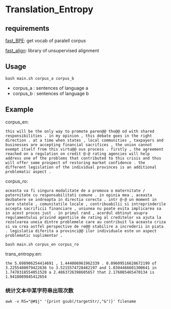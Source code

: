 # Translation_Entropy
## requirements
[fast_BPE](https://github.com/glample/fastBPE): get vocab of paralell corpus

[fast_align](https://github.com/clab/fast_align): library of unsupervised alignment

## Usage
`bash main.sh corpus_a corpus_b`
- corpus_a : sentences of language a
- corpus_b : sentences of language b
## Example
corpus_en:

`this will be the only way to promote paren@@ tho@@ od with shared responsibilities .
in my opinion , this debate goes in the right direction .
at a time when states , local communities , taxpayers and businesses are accepting financial sacrifices , the union cannot exempt itself from this virtu@@ ous process .
firstly , the agreement reached on a regulation on credit @-@ rating agencies will help address one of the problems that contributed to this crisis and thus will offer some prospect of restoring market confidence .
the different legislation of the individual provinces is an additional problematic aspect .`

corpus_ro:

`aceasta va fi singura modalitate de a promova o maternitate / paternitate cu responsabilitati comune .
in opinia mea , aceasta dezbatere se indreapta in directia corecta .
intr @-@ un moment in care statele , comunitatile locale , contribuabilii si intreprinderile accepta sacrificii financiare , uniunea nu poate evita implicarea sa in acest proces just .
in primul rand , acordul obtinut asupra regulamentului privind agentiile de rating al creditelor va ajuta la rezolvarea uneia dintre problemele care au contribuit la aceasta criza si va crea astfel perspective de re@@ stabilire a increderii in piata .
legislatia diferita a provinci@@ ilor individuale este un aspect problematic suplimentar .`

`bash main.sh corpus_en corpus_ro`

trans_entropy.en:

`the 5.698906254414691
, 1.444006961962339
. 0.09609516628672199
of 3.2255480079422636
to 3.5215574728482197
and 1.0304466601300641
in 1.7478318554051528
a 2.4863726398605657
that 2.176085465470134
is 1.9418089845412654`
### 统计文本中某字符串出现次数
`awk -v RS="@#$j" '{print gsub(/targetStr/,"&")}' filename`
